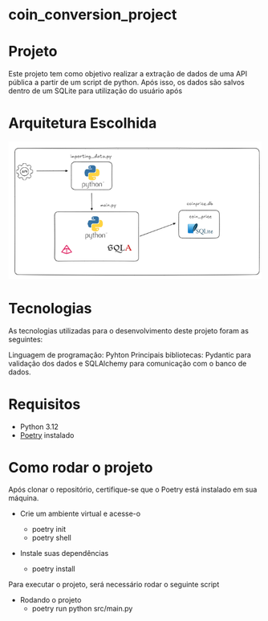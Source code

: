# coin_conversion_project

# Projeto

Este projeto tem como objetivo realizar a extração de dados de uma API pública a partir de um script de python. Após isso, os dados são salvos dentro de um SQLite para utilização do usuário após

# Arquitetura Escolhida

![Arquitetura escolhida](images/new_arch.png)

# Tecnologias

As tecnologias utilizadas para o desenvolvimento deste projeto foram as seguintes:

Linguagem de programação: Pyhton
Principais bibliotecas: Pydantic para validação dos dados e SQLAlchemy para comunicação com o banco de dados. 

# Requisitos

- Python 3.12
- [Poetry](https://python-poetry.org/) instalado

# Como rodar o projeto

Após clonar o repositório, certifique-se que o Poetry está instalado em sua máquina. 

- Crie um ambiente virtual e acesse-o
    - poetry init
    - poetry shell

- Instale suas dependências
    - poetry install

Para executar o projeto, será necessário rodar o seguinte script

- Rodando o projeto
    - poetry run python src/main.py

